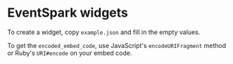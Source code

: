 # EventSpark widgets

To create a widget, copy `example.json` and fill in the empty values.

To get the `encoded_embed_code`, use JavaScript's `encodeURIFragment` method or Ruby's `URI#encode` on your embed code.
